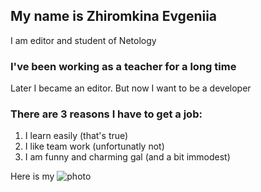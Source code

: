 ## My name is Zhiromkina Evgeniia 
I am editor and student of Netology
### I've been working as a teacher for a long time
Later I became an editor. But now I want to be a developer 
### There are 3 reasons I have to get a job:
1. I learn easily (that's true)
2. I like team work (unfortunatly not)
3. I am funny and charming gal (and a bit immodest)

Here is my ![photo](https://drive.google.com/file/d/1mJSq80XMjhKgDpQoxyHWs1Q2MqcAJ7AB/view)